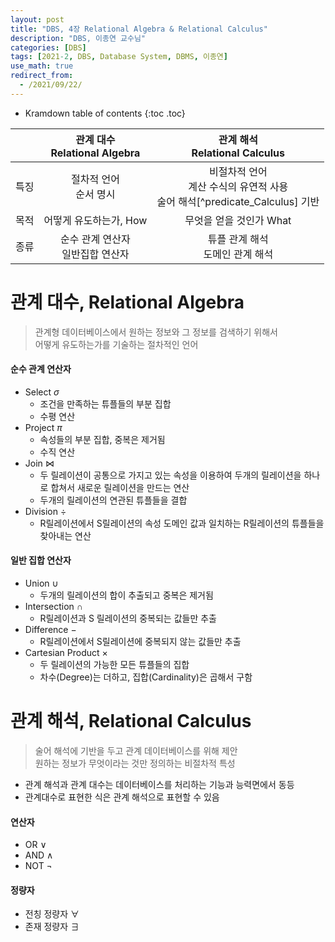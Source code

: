 ```yaml
---
layout: post
title: "DBS, 4장 Relational Algebra & Relational Calculus"
description: "DBS, 이종연 교수님"
categories: [DBS]
tags: [2021-2, DBS, Database System, DBMS, 이종연]
use_math: true
redirect_from:
  - /2021/09/22/
---
```


* Kramdown table of contents
{:toc .toc}     

|| 관계 대수 <br/>  Relational Algebra | 관계 해석 <br/> Relational Calculus |
|:---:|:--------:|:---------:|
|특징| 절차적 언어 <br/> 순서 명시 | 비절차적 언어 <br/> 계산 수식의 유연적 사용 <br/>술어 해석[^predicate_Calculus] 기반 |
|목적| 어떻게 유도하는가, How | 무엇을 얻을 것인가 What |
|종류| 순수 관계 연산자 <br/> 일반집합 연산자 | 튜플 관계 해석 <br/> 도메인 관계 해석 |

# 관계 대수, Relational Algebra


> 관계형 데이터베이스에서 원하는 정보와 그 정보를 검색하기 위해서             
> <blue>어떻게</blue> 유도하는가를 기술하는 <red>절차적인 언어</red>                 

#### 순수 관계 연산자

- Select $\sigma$
    - 조건을 만족하는 튜플들의 부분 집합
    - 수평 연산
- Project $\pi$
    - 속성들의 부분 집합, 중복은 제거됨
    - 수직 연산
- Join $\bowtie$
    - 두 릴레이션이 공통으로 가지고 있는 속성을 이용하여
      두개의 릴레이션을 하나로 합쳐서 새로운 릴레이션을 만드는 연산
    - 두개의 릴레이션의 연관된 튜플들을 결합
- Division $\div$
    - R릴레이션에서 S릴레이션의 속성 도메인 값과 일치하는
      R릴레이션의 튜플들을 찾아내는 연산

#### 일반 집합 연산자

- Union $\cup$
    - 두개의 릴레이션의 합이 추출되고 중복은 제거됨
- Intersection $\cap$
    - R릴레이션과 S 릴레이션의 중복되는 값들만 추출
- Difference $-$
    - R릴레이션에서 S릴레이션에 중복되지 않는 값들만 추출
- Cartesian Product $\times$
    - 두 릴레이션의 가능한 모든 튜플들의 집합
    - 차수(Degree)는 더하고, 집합(Cardinality)은 곱해서 구함

# 관계 해석, Relational Calculus

> 술어 해석에 기반을 두고 관계 데이터베이스를 위해 제안              
> 원하는 정보가 <blue>무엇</blue>이라는 것만 정의하는 <red>비절차적 특성</red>

- 관계 해석과 관계 대수는 데이터베이스를 처리하는 기능과 능력면에서 동등
- 관계대수로 표현한 식은 관계 해석으로 표현할 수 있음

#### 연산자

- OR $\vee$
- AND $\wedge$
- NOT $\neg$

#### 정량자

- 전칭 정량자 $\forall$
- 존재 정량자 $\exists$
